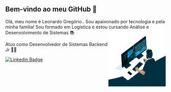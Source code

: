    ## Bem-vindo ao meu GitHub :rocket:
   
Olá, meu nome é Leonardo Gregório.. Sou apaixonado por tecnologia e pela minha família! Sou formado em Logística e estou cursando Análise e Desenvolvimento de Sistemas 📚 <img align="right" alt="GIF" src="https://github.com/LeonardoGregoriocs/LeonardoGregoriocs/blob/main/code.gif?raw=true" width="180" height="180" />

Atuo como Desenvolvedor de Sistemas Backend Jr 👨‍💻







[![Linkedin Badge](https://img.shields.io/badge/-LinkedIn-blue?style=flat-square&logo=Linkedin&logoColor=white&link=https://www.linkedin.com/in/leonardo-greg%C3%B3rio-6b8568165/)](https://www.linkedin.com/in/leonardo-greg%C3%B3rio-6b8568165/)
